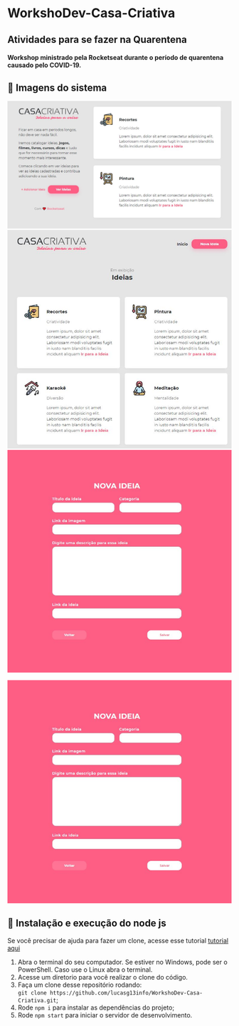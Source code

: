 # WorkshoDev-Casa-Criativa
## Atividades para se fazer na Quarentena
#### Workshop ministrado pela Rocketseat durante o período de quarentena causado pelo COVID-19.

## 🚀 Imagens do sistema 
![](CasaCriativa1.JPG)
![](CasaCriativa2.JPG)
![](CasaCriativa3.JPG)

<img src="/img/CasaCriativa3.JPG"></img>


## 🚀 Instalação e execução do node js

Se você precisar de ajuda para fazer um clone, acesse esse tutorial [tutorial aqui](https://help.github.com/pt/github/creating-cloning-and-archiving-repositories/cloning-a-repository)

1. Abra o terminal do seu computador. Se estiver no Windows, pode ser o PowerShell. Caso use o Linux abra o terminal. 
2. Acesse um diretorio para você realizar o clone do código.
3. Faça um clone desse repositório rodando: <br> `git clone https://github.com/lucasg13info/WorkshoDev-Casa-Criativa.git`;
4. Rode `npm i` para instalar as dependências do projeto;
6. Rode `npm start` para iniciar o servidor de desenvolvimento.

